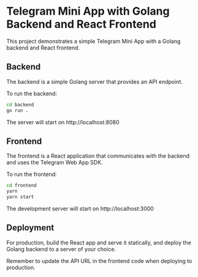 # Telegram Mini App with Golang Backend and React Frontend

This project demonstrates a simple Telegram Mini App with a Golang backend and React frontend.

## Backend

The backend is a simple Golang server that provides an API endpoint.

To run the backend:

```bash
cd backend
go run .
```

The server will start on http://localhost:8080

## Frontend

The frontend is a React application that communicates with the backend and uses the Telegram Web App SDK.

To run the frontend:

```bash
cd frontend
yarn
yarn start
```

The development server will start on http://localhost:3000

## Deployment

For production, build the React app and serve it statically, and deploy the Golang backend to a server of your choice.

Remember to update the API URL in the frontend code when deploying to production.
